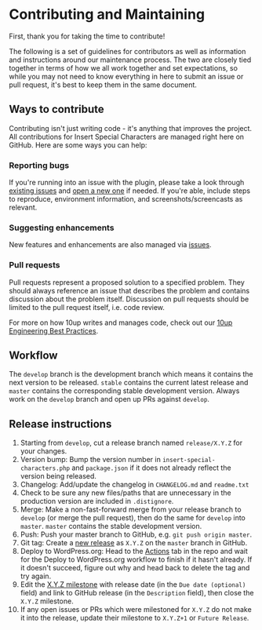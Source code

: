 # Contributing and Maintaining

First, thank you for taking the time to contribute!

The following is a set of guidelines for contributors as well as information and instructions around our maintenance process. The two are closely tied together in terms of how we all work together and set expectations, so while you may not need to know everything in here to submit an issue or pull request, it's best to keep them in the same document.

## Ways to contribute

Contributing isn't just writing code - it's anything that improves the project. All contributions for Insert Special Characters are managed right here on GitHub. Here are some ways you can help:

### Reporting bugs

If you're running into an issue with the plugin, please take a look through [existing issues](https://github.com/10up/insert-special-characters/issues) and [open a new one](https://github.com/10up/insert-special-characters/issues/new) if needed. If you're able, include steps to reproduce, environment information, and screenshots/screencasts as relevant.

### Suggesting enhancements

New features and enhancements are also managed via [issues](https://github.com/10up/insert-special-characters/issues).

### Pull requests

Pull requests represent a proposed solution to a specified problem. They should always reference an issue that describes the problem and contains discussion about the problem itself. Discussion on pull requests should be limited to the pull request itself, i.e. code review.

For more on how 10up writes and manages code, check out our [10up Engineering Best Practices](https://10up.github.io/Engineering-Best-Practices/).

## Workflow

The `develop` branch is the development branch which means it contains the next version to be released. `stable` contains the current latest release and `master` contains the corresponding stable development version. Always work on the `develop` branch and open up PRs against `develop`.

## Release instructions

1. Starting from `develop`, cut a release branch named `release/X.Y.Z` for your changes.
2. Version bump: Bump the version number in `insert-special-characters.php` and `package.json` if it does not already reflect the version being released.
3. Changelog: Add/update the changelog in `CHANGELOG.md` and `readme.txt`
4. Check to be sure any new files/paths that are unnecessary in the production version are included in `.distignore`.
5. Merge: Make a non-fast-forward merge from your release branch to `develop` (or merge the pull request), then do the same for `develop` into `master`. `master` contains the stable development version.
6. Push: Push your master branch to GitHub, e.g. `git push origin master`.
7. Git tag: Create a [new release](https://github.com/10up/insert-special-characters/releases/new) as `X.Y.Z` on the `master` branch in GitHub.
8. Deploy to WordPress.org: Head to the [Actions](https://github.com/10up/insert-special-characters/actions) tab in the repo and wait for the Deploy to WordPress.org workflow to finish if it hasn't already. If it doesn't succeed, figure out why and head back to delete the tag and try again.
9. Edit the [X.Y.Z milestone](https://github.com/10up/insert-special-characters/milestone/#) with release date (in the `Due date (optional)` field) and link to GitHub release (in the `Description` field), then close the `X.Y.Z` milestone.
10. If any open issues or PRs which were milestoned for `X.Y.Z` do not make it into the release, update their milestone to `X.Y.Z+1` or `Future Release`.
